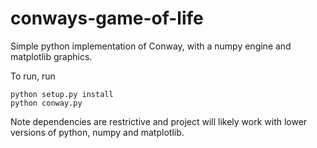 # conways-game-of-life
Simple python implementation of Conway, with a numpy engine and matplotlib graphics.

To run, run
```
python setup.py install
python conway.py
``` 

Note dependencies are restrictive and project will likely work with lower versions of
python, numpy and matplotlib.